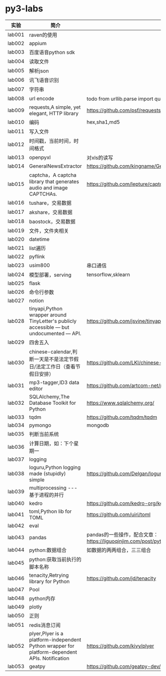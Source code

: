 # py3-labs

|实验|简介|说明|
|---|---|---|
|lab001|raven的使用| |
|lab002|appium| |
|lab003|百度语音python sdk| |
|lab004|读取文件| |
|lab005|解析json| |
|lab006|讯飞语音识别| |
|lab007|字符串| |
|lab008|url encode|todo from urllib.parse import quote,quote('上海', 'utf-8'),unquote|
|lab009|requests,A simple, yet elegant, HTTP library|https://github.com/psf/requests|
|lab010|编码|hex,sha1,md5|
|lab011|写入文件| |
|lab012|时间戳，当前时间，时间格式| |
|lab013|openpyxl|对xls的读写|
|lab014|GeneralNewsExtractor|https://github.com/kingname/GeneralNewsExtractor|
|lab015|captcha，A captcha library that generates audio and image CAPTCHAs.|https://github.com/lepture/captcha |
|lab016|tushare，交易数据| |
|lab017|akshare，交易数据| |
|lab018|baostock，交易数据| |
|lab019|文件，文件夹相关| |
|lab020|datetime| |
|lab021|list遍历| |
|lab022|pyflink| |
|lab023|usim800|串口通信 |
|lab024|模型部署，serving|tensorflow,sklearn |
|lab025|flask| |
|lab026|命令行参数| |
|lab027|notion| |
|lab028|tinyapi,Python wrapper around TinyLetter's publicly accessible — but undocumented — API.|https://github.com/jsvine/tinyapi|
|lab029|四舍五入| |
|lab030|chinese-calendar,判断一天是不是法定节假日/法定工作日（查看节假日安排）|https://github.com/LKI/chinese-calendar|
|lab031|mp3-tagger,ID3 data editor|https://github.com/artcom-net/mp3-tagger|
|lab032|SQLAlchemy,The Database Toolkit for Python|https://www.sqlalchemy.org/|
|lab033|tqdm|https://github.com/tqdm/tqdm|
|lab034|pymongo|mongodb|
|lab035|判断当前系统 | |
|lab036|计算日期，如：下个星期一||
|lab037|logging||
|lab038|loguru,Python logging made (stupidly) simple|https://github.com/Delgan/loguru|
|lab039|multiprocessing --- 基于进程的并行||
|lab040|kedro|https://github.com/kedro-org/kedro|
|lab041|toml,Python lib for TOML|https://github.com/uiri/toml|
|lab042|eval| |
|lab043|pandas|pandas的一些操作，配合文章：https://liguoqinjim.com/post/python/pandas%E5%B8%B8%E7%94%A8%E6%96%B9%E6%B3%95/|
|lab044|python:数据组合|如数据的两两组合，三三组合|
|lab045|python:获取当前执行的脚本名称| |
|lab046|tenacity,Retrying library for Python|https://github.com/jd/tenacity|
|lab047|Pool||
|lab048|python内存| |
|lab049|plotly| |
|lab050|正则| |
|lab051|redis消息订阅| |
|lab052|plyer,Plyer is a platform-independent Python wrapper for platform-dependent APIs. Notification|https://github.com/kivy/plyer|
|lab053|geatpy|https://github.com/geatpy-dev/geatpy|